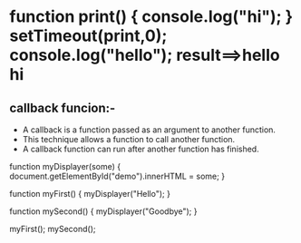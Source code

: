 function  print() {
console.log("hi");
} 
setTimeout(print,0); 
console.log("hello");
result==>hello
         hi
============================
## callback funcion:-
- A callback is a function passed as an argument to another function.
- This technique allows a function to call another function.
- A callback function can run after another function has finished.
  
<p id="demo"></p>
function myDisplayer(some) {
  document.getElementById("demo").innerHTML = some;
}

function myFirst() {
  myDisplayer("Hello");
}

function mySecond() {
  myDisplayer("Goodbye");
}

myFirst();
mySecond();
